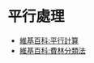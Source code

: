 # 平行處理

* [維基百科:平行計算](https://zh.wikipedia.org/wiki/%E5%B9%B6%E8%A1%8C%E8%AE%A1%E7%AE%97)
* [維基百科:費林分類法](https://zh.wikipedia.org/wiki/%E8%B2%BB%E6%9E%97%E5%88%86%E9%A1%9E%E6%B3%95)
